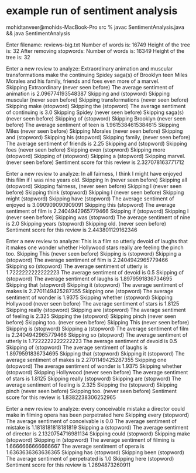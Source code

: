 # example run of sentiment analysis

mohidtanveer@mohids-MacBook-Pro src % javac SentimentAnalysis.java && java SentimentAnalysis

Enter filename: reviews-big.txt
Number of words is: 16749
Height of the tree is: 32
After removing stopwords:
Number of words is: 16349
Height of the tree is: 32

Enter a new review to analyze: Extraordinary animation and muscular transformations make the continuing Spidey saga(s) of Brooklyn teen Miles Morales and his family, friends and foes even more of a marvel.  
Skipping Extraordinary (never seen before)
The average sentiment of animation is 2.096774193548387
Skipping and (stopword)
Skipping muscular (never seen before)
Skipping transformations (never seen before)
Skipping make (stopword)
Skipping the (stopword)
The average sentiment of continuing is 3.0
Skipping Spidey (never seen before)
Skipping saga(s) (never seen before)
Skipping of (stopword)
Skipping Brooklyn (never seen before)
The average sentiment of teen is 1.9615384615384615
Skipping Miles (never seen before)
Skipping Morales (never seen before)
Skipping and (stopword)
Skipping his (stopword)
Skipping family, (never seen before)
The average sentiment of friends is 2.25
Skipping and (stopword)
Skipping foes (never seen before)
Skipping even (stopword)
Skipping more (stopword)
Skipping of (stopword)
Skipping a (stopword)
Skipping marvel. (never seen before)
Sentiment score for this review is 2.327078163771712

Enter a new review to analyze: In all fairness, I think I might have enjoyed this film if I was nine years old.
Skipping In (never seen before)
Skipping all (stopword)
Skipping fairness, (never seen before)
Skipping I (never seen before)
Skipping think (stopword)
Skipping I (never seen before)
Skipping might (stopword)
Skipping have (stopword)
The average sentiment of enjoyed is 3.090909090909091
Skipping this (stopword)
The average sentiment of film is 2.2404942965779466
Skipping if (stopword)
Skipping I (never seen before)
Skipping was (stopword)
The average sentiment of nine is 2.0
Skipping years (stopword)
Skipping old. (never seen before)
Sentiment score for this review is 2.443801129162346

Enter a new review to analyze:  This is a film so utterly devoid of laughs that it makes one wonder whether Hollywood stars really are feeling the pinch too.
Skipping This (never seen before)
Skipping is (stopword)
Skipping a (stopword)
The average sentiment of film is 2.2404942965779466
Skipping so (stopword)
The average sentiment of utterly is 1.7222222222222223
The average sentiment of devoid is 0.5
Skipping of (stopword)
The average sentiment of laughs is 1.8979591836734695
Skipping that (stopword)
Skipping it (stopword)
The average sentiment of makes is 2.2701149425287355
Skipping one (stopword)
The average sentiment of wonder is 1.9375
Skipping whether (stopword)
Skipping Hollywood (never seen before)
The average sentiment of stars is 1.8125
Skipping really (stopword)
Skipping are (stopword)
The average sentiment of feeling is 2.325
Skipping the (stopword)
Skipping pinch (never seen before)
Skipping too. (never seen before)
Skipping This (never seen before)
Skipping is (stopword)
Skipping a (stopword)
The average sentiment of film is 2.2404942965779466
Skipping so (stopword)
The average sentiment of utterly is 1.7222222222222223
The average sentiment of devoid is 0.5
Skipping of (stopword)
The average sentiment of laughs is 1.8979591836734695
Skipping that (stopword)
Skipping it (stopword)
The average sentiment of makes is 2.2701149425287355
Skipping one (stopword)
The average sentiment of wonder is 1.9375
Skipping whether (stopword)
Skipping Hollywood (never seen before)
The average sentiment of stars is 1.8125
Skipping really (stopword)
Skipping are (stopword)
The average sentiment of feeling is 2.325
Skipping the (stopword)
Skipping pinch (never seen before)
Skipping too. (never seen before)
Sentiment score for this review is 1.8382238306252965

Enter a new review to analyze: every conceivable mistake a director could make in filming opera has been perpetrated here
Skipping every (stopword)
The average sentiment of conceivable is 0.0
The average sentiment of mistake is 1.1818181818181819
Skipping a (stopword)
The average sentiment of director is 2.1320754716981134
Skipping could (stopword)
Skipping make (stopword)
Skipping in (stopword)
The average sentiment of filming is 1.6666666666666667
The average sentiment of opera is 1.6363636363636365
Skipping has (stopword)
Skipping been (stopword)
The average sentiment of perpetrated is 1.0
Skipping here (stopword)
Sentiment score for this review is 1.2694873260911